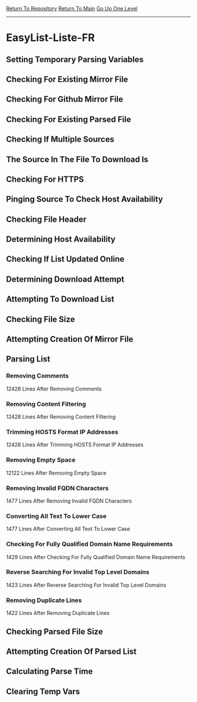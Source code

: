 [Return To Repository](https://github.com/deathbybandaid/piholeparser/)
[Return To Main](https://github.com/deathbybandaid/piholeparser/blob/master/RecentRunLogs/Mainlog.md)
[Go Up One Level](https://github.com/deathbybandaid/piholeparser/blob/master/RecentRunLogs/TopLevelScripts/30-Processing-Blacklists.md)
____________________________________
# EasyList-Liste-FR
## Setting Temporary Parsing Variables
## Checking For Existing Mirror File
## Checking For Github Mirror File
## Checking For Existing Parsed File
## Checking If Multiple Sources
## The Source In The File To Download Is
## Checking For HTTPS
## Pinging Source To Check Host Availability
## Checking File Header
## Determining Host Availability
## Checking If List Updated Online
## Determining Download Attempt
## Attempting To Download List
## Checking File Size
## Attempting Creation Of Mirror File
## Parsing List
### Removing Comments
12428 Lines After Removing Comments
### Removing Content Filtering
12428 Lines After Removing Content Filtering
### Trimming HOSTS Format IP Addresses
12428 Lines After Trimming HOSTS Format IP Addresses
### Removing Empty Space
12122 Lines After Removing Empty Space
### Removing Invalid FQDN Characters
1477 Lines After Removing Invalid FQDN Characters
### Converting All Text To Lower Case
1477 Lines After Converting All Text To Lower Case
### Checking For Fully Qualified Domain Name Requirements
1429 Lines After Checking For Fully Qualified Domain Name Requirements
### Reverse Searching For Invalid Top Level Domains
1423 Lines After Reverse Searching For Invalid Top Level Domains
### Removing Duplicate Lines
1422 Lines After Removing Duplicate Lines
## Checking Parsed File Size
## Attempting Creation Of Parsed List
## Calculating Parse Time
## Clearing Temp Vars
